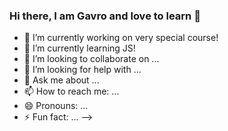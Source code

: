 ### Hi there, I am Gavro and love to learn 👋

- 🔭 I’m currently working on very special course!
- 🌱 I’m currently learning JS!
- 👯 I’m looking to collaborate on ...
- 🤔 I’m looking for help with ...
- 💬 Ask me about ...
- 📫 How to reach me: ...
- 😄 Pronouns: ...
- ⚡ Fun fact: ...
-->
